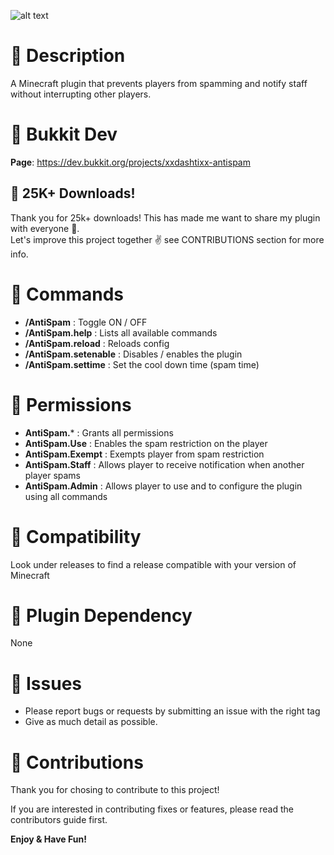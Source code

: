 ![alt text](https://i.postimg.cc/nLX1C3bZ/picture.jpg)

# 📃 Description
A Minecraft plugin that prevents players from spamming and notify staff without interrupting other players.

# 📃 Bukkit Dev
**Page**: https://dev.bukkit.org/projects/xxdashtixx-antispam  
## 🏅 25K+ Downloads!
Thank you for 25k+ downloads! This has made me want to share my plugin with everyone 🙂.  
Let's improve this project together ✌️ see CONTRIBUTIONS section for more info.

# 📃 Commands
- **/AntiSpam** : Toggle ON / OFF
- **/AntiSpam.help** : Lists all available commands
- **/AntiSpam.reload** : Reloads config
- **/AntiSpam.setenable** : Disables / enables the plugin
- **/AntiSpam.settime** : Set the cool down time (spam time)

# 📃 Permissions
- **AntiSpam.*** : Grants all permissions
- **AntiSpam.Use** : Enables the spam restriction on the player
- **AntiSpam.Exempt** : Exempts player from spam restriction
- **AntiSpam.Staff** : Allows player to receive notification when another player spams
- **AntiSpam.Admin** : Allows player to use and to configure the plugin using all commands

# 📃 Compatibility
Look under releases to find a release compatible with your version of Minecraft

# 📃 Plugin Dependency
None

# 📃 Issues
- Please report bugs or requests by submitting an issue with the right tag
- Give as much detail as possible.

# 📃 Contributions
Thank you for chosing to contribute to this project!   
  
If you are interested in contributing fixes or features, please read the contributors guide first.

**Enjoy & Have Fun!**
